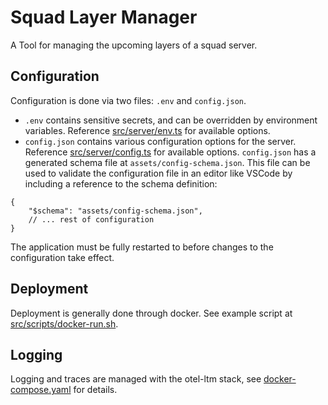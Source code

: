 # Squad Layer Manager

A Tool for managing the upcoming layers of a squad server.

## Configuration

Configuration is done via two files: `.env` and `config.json`.

- `.env` contains sensitive secrets, and can be overridden by environment
  variables. Reference [src/server/env.ts](src/server/env.ts) for available
  options.
- `config.json` contains various configuration options for the server. Reference
  [src/server/config.ts](src/server/config.ts) for available options.
  `config.json` has a generated schema file at `assets/config-schema.json`. This
  file can be used to validate the configuration file in an editor like VSCode
  by including a reference to the schema definition:

```json5
{
    "$schema": "assets/config-schema.json",
    // ... rest of configuration
}
```

The application must be fully restarted to before changes to the configuration
take effect.

## Deployment

Deployment is generally done through docker. See example script at
[src/scripts/docker-run.sh](src/scripts/docker-run.sh).

## Logging

Logging and traces are managed with the otel-ltm stack, see [docker-compose.yaml](docker-compose.yaml) for details.
